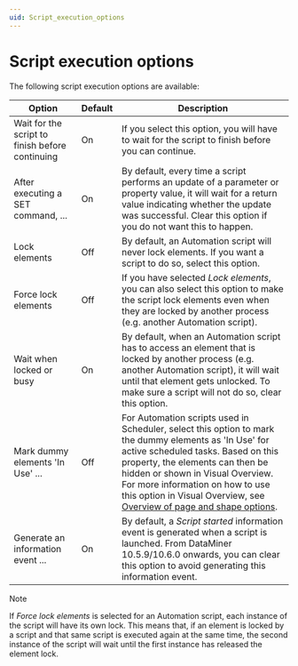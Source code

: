 ```yaml
---
uid: Script_execution_options
---
```


# Script execution options

The following script execution options are available:

| Option | Default | Description |
|--|--|--|
| Wait for the script to finish before continuing | On | If you select this option, you will have to wait for the script to finish before you can continue. |
| After executing a SET command, ... | On | By default, every time a script performs an update of a parameter or property value, it will wait for a return value indicating whether the update was successful. Clear this option if you do not want this to happen. |
| Lock elements | Off | By default, an Automation script will never lock elements. If you want a script to do so, select this option. |
| Force lock elements | Off | If you have selected *Lock elements*, you can also select this option to make the script lock elements even when they are locked by another process (e.g. another Automation script). |
| Wait when locked or busy | On | By default, when an Automation script has to access an element that is locked by another process (e.g. another Automation script), it will wait until that element gets unlocked. To make sure a script will not do so, clear this option. |
| Mark dummy elements 'In Use' ... | Off | For Automation scripts used in Scheduler, select this option to mark the dummy elements as 'In Use' for active scheduled tasks. Based on this property, the elements can then be hidden or shown in Visual Overview. For more information on how to use this option in Visual Overview, see [Overview of page and shape options](xref:Overview_of_page_and_shape_options). |
| Generate an information event ... | On | By default, a *Script started* information event is generated when a script is launched. From DataMiner 10.5.9/10.6.0 <!-- RN 43245 --> onwards, you can clear this option to avoid generating this information event. |

> [!NOTE]
> If *Force lock elements* is selected for an Automation script, each instance of the script will have its own lock. This means that, if an element is locked by a script and that same script is executed again at the same time, the second instance of the script will wait until the first instance has released the element lock.
